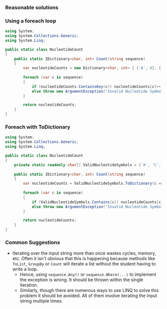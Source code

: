### Reasonable solutions

### Using a foreach loop

```csharp
using System;
using System.Collections.Generic;
using System.Linq;

public static class NucleotideCount
{
    public static IDictionary<char, int> Count(string sequence)
    {
        var nucleotideCounts = new Dictionary<char, int> { {'A', 0}, {'C', 0}, {'G', 0}, {'T', 0} };
        
        foreach (var c in sequence)
        {
            if (nucleotideCounts.ContainsKey(c)) nucleotideCounts[c]++;
            else throw new ArgumentException("Invalid Nucleotide Symbol");
        }

        return nucleotideCounts;
    }
}
```

### Foreach with ToDictionary

```csharp
using System;
using System.Collections.Generic;
using System.Linq;

public static class NucleotideCount
{
    private static readonly char[] ValidNucleotideSymbols = {'A', 'C', 'G', 'T'};
    
    public static IDictionary<char, int> Count(string sequence)
    {
        var nucleotideCounts = ValidNucleotideSymbols.ToDictionary(c => c, c => 0);
        
        foreach (var c in sequence)
        {
            if (ValidNucleotideSymbols.Contains(c)) nucleotideCounts[c]++;
            else throw new ArgumentException("Invalid Nucleotide Symbol");
        }

        return nucleotideCounts;
    }
}
```

### Common Suggestions

 * Iterating over the input string more than once wastes cycles, memory, etc. Often it isn't obvious that this is happening because methods like `ToList`, `GroupBy` or `Count` will iterate a list without the student having to write a loop.
   * Hence, using `sequence.Any()` or `sequence.Where(...)` to implement the exception is wrong. It should be thrown within the single iteration.
   * Similarly, though there are numerous ways to use LINQ to solve this problem it should be avoided. All of them involve iterating the input string multiple times.